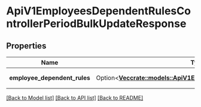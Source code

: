 # ApiV1EmployeesDependentRulesControllerPeriodBulkUpdateResponse

## Properties

Name | Type | Description | Notes
------------ | ------------- | ------------- | -------------
**employee_dependent_rules** | Option<[**Vec<crate::models::ApiV1EmployeesDependentRuleSerializer>**](ApiV1EmployeesDependentRuleSerializer.md)> | 家族情報ルール | [optional]

[[Back to Model list]](../README.md#documentation-for-models) [[Back to API list]](../README.md#documentation-for-api-endpoints) [[Back to README]](../README.md)


